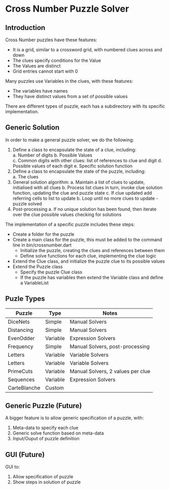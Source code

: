 # Cross Number Puzzle Solver

## Introduction

Cross Number puzzles have these features:

-   It is a grid, similar to a crossword grid, with numbered clues across and down
-   The clues specify conditions for the Value
-   The Values are distinct
-   Grid entries cannot start with 0

Many puzzles use Variables in the clues, with these features:

-   The variables have names
-   They have distinct values from a set of possible values

There are different types of puzzle, each has a subdirectory with its specific implementation.

## Generic Solution

In order to make a general puzzle solver, we do the following:

1. Define a class to encapsulate the state of a clue, including:  
   a. Number of digits
   b. Possible Values  
   c. Common digits with other clues: list of references to clue and digit
   d. Possible values of each digit
   e. Specific solution function
2. Define a class to encapsulate the state of the puzzle, including:  
   a. The clues
3. General solution algorithm:
   a. Maintain a list of clues to update, initialised with all clues
   b. Process list clues in turn, invoke clue solution function, updating the clue and puzzle state
   c. If clue updated add referring cells to list to update
   b. Loop until no more clues to update - puzzle solved
4. Post-processing
   a. If no unique solution has been found, then iterate over the clue possible values checking for solutions

The implementation of a specific puzzle includes these steps:

-   Create a folder for the puzzle
-   Create a main class for the puzzle, this must be added to the command line in bin/crossnumber.dart
    -   Initialize the puzzle, creating the clues and references between them
    -   Define solve functions for each clue, implementing the clue logic
-   Extend the Clue class, and initialize the puzzle clue to its possible values
-   Extend the Puzzle class
    -   Specify the puzzle Clue class
    -   If the puzzle has variables then extend the Variable class and define a VariableList

## Puzle Types

| Puzzle | Type | Notes |
|--------|------|-------|
| DiceNets | Simple | Manual Solvers |
| Distancing | Simple | Manual Solvers |
| EvenOdder | Variable | Expression Solvers |
| Frequency | Simple | Manual Solvers, post-processing |
| Letters | Variable | Variable Solvers |
| Letters | Variable | Variable Solvers |
| PrimeCuts | Variable | Manual Solvers, 2 values per clue |
| Sequences | Variable | Expression Solvers |
| CarteBlanche | Custom |  |



## Generic Puzzle (Future)

A bigger feature is to allow generic specification of a puzzle, with:

1. Meta-data to specify each clue
2. Generic solve function based on meta-data
3. Input/Ouput of puzzle definition

## GUI (Future)

GUI to:

1. Allow specification of puzzle
2. Show steps in solution of puzzle
